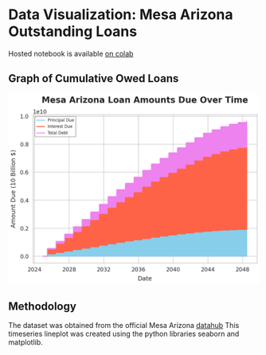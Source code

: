 # Data Visualization: Mesa Arizona Outstanding Loans

Hosted notebook is available [on colab](https://colab.research.google.com/drive/1iThINxrnoHwjtwq1hIrDGq-pSenZB0yv)

## Graph of Cumulative Owed Loans

![Resulting Graph](mesa-az-loans.png)

## Methodology
The dataset was obtained from the official Mesa Arizona [datahub](https://data.mesaaz.gov/Financial-Services/Debt-Service/p2t3-kgkn/about_data)
This timeseries lineplot was created using the python libraries seaborn and matplotlib.
